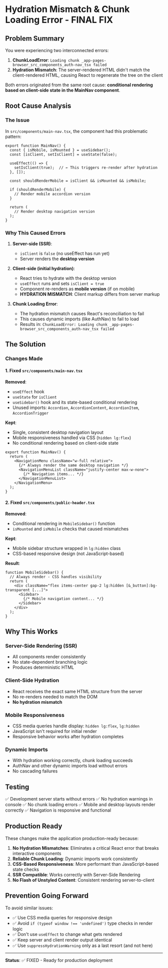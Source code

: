 # Hydration Mismatch & Chunk Loading Error - FINAL FIX

## Problem Summary

You were experiencing two interconnected errors:

1. **ChunkLoadError**: `Loading chunk _app-pages-browser_src_components_auth-nav_tsx failed`
2. **Hydration Mismatch**: The server-rendered HTML didn't match the client-rendered HTML, causing React to regenerate the tree on the client

Both errors originated from the same root cause: **conditional rendering based on client-side state in the MainNav component**.

## Root Cause Analysis

### The Issue

In `src/components/main-nav.tsx`, the component had this problematic pattern:

```tsx
export function MainNav() {
  const { isMobile, isMounted } = useSidebar();
  const [isClient, setIsClient] = useState(false);

  useEffect(() => {
    setIsClient(true);  // ← This triggers re-render after hydration
  }, []);

  const shouldRenderMobile = isClient && isMounted && isMobile;
  
  if (shouldRenderMobile) {
    // Render mobile accordion version
  }
  
  return (
    // Render desktop navigation version
  );
}
```

### Why This Caused Errors

1. **Server-side (SSR)**: 
   - `isClient` is `false` (no useEffect has run yet)
   - Server renders the **desktop version**

2. **Client-side (initial hydration)**:
   - React tries to hydrate with the desktop version
   - `useEffect` runs and sets `isClient = true`
   - Component re-renders as **mobile version** (if on mobile)
   - **HYDRATION MISMATCH**: Client markup differs from server markup

3. **Chunk Loading Error**:
   - The hydration mismatch causes React's reconciliation to fail
   - This causes dynamic imports (like AuthNav) to fail to load
   - Results in: `ChunkLoadError: Loading chunk _app-pages-browser_src_components_auth-nav_tsx failed`

## The Solution

### Changes Made

#### 1. Fixed `src/components/main-nav.tsx`

**Removed**:
- `useEffect` hook
- `useState` for `isClient`
- `useSidebar()` hook and its state-based conditional rendering
- Unused imports: `Accordion`, `AccordionContent`, `AccordionItem`, `AccordionTrigger`

**Kept**:
- Single, consistent desktop navigation layout
- Mobile responsiveness handled via CSS (`hidden lg:flex`)
- No conditional rendering based on client-side state

```tsx
export function MainNav() {
  return (
    <NavigationMenu className="w-full relative">
      {/* Always render the same desktop navigation */}
      <NavigationMenuList className="justify-center max-w-none">
        {/* Navigation items... */}
      </NavigationMenuList>
    </NavigationMenu>
  );
}
```

#### 2. Fixed `src/components/public-header.tsx`

**Removed**:
- Conditional rendering in `MobileSidebar()` function
- `isMounted` and `isMobile` checks that caused mismatches

**Kept**:
- Mobile sidebar structure wrapped in `lg:hidden` class
- CSS-based responsive design (not JavaScript-based)

**Result**:
```tsx
function MobileSidebar() {
  // Always render - CSS handles visibility
  return (
    <div className="flex items-center gap-2 lg:hidden [&_button]:bg-transparent [...]">
      <Sidebar>
        {/* Mobile navigation content... */}
      </Sidebar>
    </div>
  );
}
```

## Why This Works

### Server-Side Rendering (SSR)
- All components render consistently
- No state-dependent branching logic
- Produces deterministic HTML

### Client-Side Hydration
- React receives the exact same HTML structure from the server
- No re-renders needed to match the DOM
- **No hydration mismatch**

### Mobile Responsiveness
- CSS media queries handle display: `hidden lg:flex`, `lg:hidden`
- JavaScript isn't required for initial render
- Responsive behavior works after hydration completes

### Dynamic Imports
- With hydration working correctly, chunk loading succeeds
- AuthNav and other dynamic imports load without errors
- No cascading failures

## Testing

✅ Development server starts without errors
✅ No hydration warnings in console
✅ No chunk loading errors
✅ Mobile and desktop layouts render correctly
✅ Navigation is responsive and functional

## Production Ready

These changes make the application production-ready because:

1. **No Hydration Mismatches**: Eliminates a critical React error that breaks interactive components
2. **Reliable Chunk Loading**: Dynamic imports work consistently
3. **CSS-Based Responsiveness**: More performant than JavaScript-based state checks
4. **SSR Compatible**: Works correctly with Server-Side Rendering
5. **No Flash of Unstyled Content**: Consistent rendering server-to-client

## Prevention Going Forward

To avoid similar issues:

- ✅ Use CSS media queries for responsive design
- ✅ Avoid `if (typeof window !== 'undefined')` type checks in render logic
- ✅ Don't use `useEffect` to change what gets rendered
- ✅ Keep server and client render output identical
- ✅ Use `suppressHydrationWarning` only as a last resort (and not here)

---

**Status**: ✅ FIXED - Ready for production deployment
